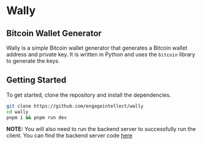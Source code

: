 # Wally

## Bitcoin Wallet Generator

Wally is a simple Bitcoin wallet generator that generates a Bitcoin wallet address and private key. It is written in Python and uses the `bitcoin` library to generate the keys.

## Getting Started

To get started, clone the repository and install the dependencies.

```bash
git clone https://github.com/engageintellect/wally
cd wally
pnpm i && pnpm run dev
```

**NOTE:** You will also need to run the backend server to successfully run the client. You can find the backend server code [here](https://github.com/engageintellect/btc-wallet-generator)
